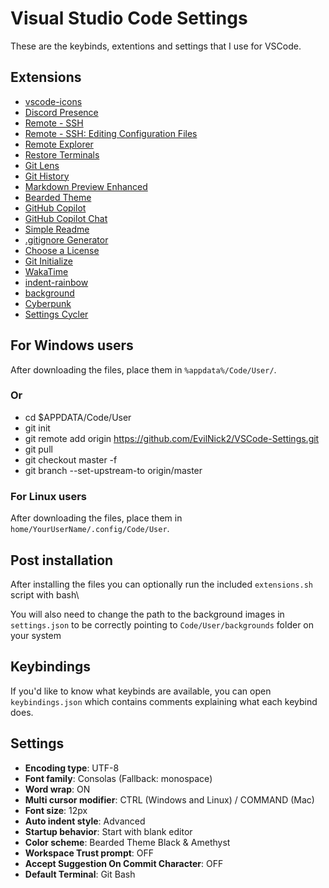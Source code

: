 # Visual Studio Code Settings
These are the keybinds, extentions and settings that I use for VSCode.

## Extensions
* [vscode-icons](https://marketplace.visualstudio.com/items?itemName=vscode-icons-team.vscode-icons)
* [Discord Presence](https://marketplace.visualstudio.com/items?itemName=icrawl.discord-vscode)
* [Remote - SSH](https://marketplace.visualstudio.com/items?itemName=ms-vscode-remote.remote-ssh)
* [Remote - SSH: Editing Configuration Files](https://marketplace.visualstudio.com/items?itemName=ms-vscode-remote.remote-ssh-edit)
* [Remote Explorer](https://marketplace.visualstudio.com/items?itemName=ms-vscode.remote-explorer)
* [Restore Terminals](https://marketplace.visualstudio.com/items?itemName=EthanSK.restore-terminals)
* [Git Lens](https://marketplace.visualstudio.com/items?itemName=eamodio.gitlens)
* [Git History](https://marketplace.visualstudio.com/items?itemName=donjayamanne.githistory)
* [Markdown Preview Enhanced](https://marketplace.visualstudio.com/items?itemName=shd101wyy.markdown-preview-enhanced)
* [Bearded Theme](https://marketplace.visualstudio.com/items?itemName=BeardedBear.beardedtheme)
* [GitHub Copilot](https://marketplace.visualstudio.com/items?itemName=github.copilot)
* [GitHub Copilot Chat](https://marketplace.visualstudio.com/items?itemName=github.copilot-chat)
* [Simple Readme](https://marketplace.visualstudio.com/items?itemName=maurodesouza.vscode-simple-readme)
* [.gitignore Generator](https://marketplace.visualstudio.com/items?itemName=piotrpalarz.vscode-gitignore-generator)
* [Choose a License](https://marketplace.visualstudio.com/items?itemName=ultram4rine.vscode-choosealicense)
* [Git Initialize](https://marketplace.visualstudio.com/items?itemName=evilnick.git-initialize)
* [WakaTime](https://marketplace.visualstudio.com/items?itemName=WakaTime.vscode-wakatime)
* [indent-rainbow](https://marketplace.visualstudio.com/items?itemName=oderwat.indent-rainbow)
* [background](https://marketplace.visualstudio.com/items?itemName=shalldie.background)
* [Cyberpunk](https://marketplace.visualstudio.com/items?itemName=max-SS.Cyberpunk)
* [Settings Cycler](https://marketplace.visualstudio.com/items?itemName=hoovercj.vscode-settings-cycler)

## For Windows users
After downloading the files, place them in `%appdata%/Code/User/`.
### Or
* cd $APPDATA/Code/User
* git init
* git remote add origin https://github.com/EvilNick2/VSCode-Settings.git
* git pull
* git checkout master -f
* git branch --set-upstream-to origin/master

### For Linux users
After downloading the files, place them in `home/YourUserName/.config/Code/User`.

## Post installation
After installing the files you can optionally run the included `extensions.sh` script with bash\

You will also need to change the path to the background images in `settings.json` to be correctly pointing to `Code/User/backgrounds` folder on your system

## Keybindings
If you'd like to know what keybinds are available, you can open `keybindings.json` which contains comments 
explaining what each keybind does.

## Settings
* **Encoding type**: UTF-8
* **Font family**: Consolas (Fallback: monospace)
* **Word wrap**: ON
* **Multi cursor modifier**: CTRL (Windows and Linux) / COMMAND (Mac)
* **Font size**: 12px
* **Auto indent style**: Advanced
* **Startup behavior**: Start with blank editor
* **Color scheme**: Bearded Theme Black & Amethyst
* **Workspace Trust prompt**: OFF
* **Accept Suggestion On Commit Character**: OFF
* **Default Terminal**: Git Bash
